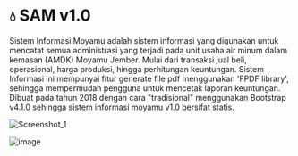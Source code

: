 # 💧 SAM v1.0
Sistem Informasi Moyamu adalah sistem informasi yang digunakan untuk mencatat semua administrasi yang terjadi pada unit usaha air minum dalam kemasan (AMDK) Moyamu Jember. Mulai dari transaksi jual beli, operasional, harga produksi, hingga perhitungan keuntungan. Sistem Informasi ini mempunyai fitur generate file pdf menggunakan 'FPDF library', sehingga mempermudah pengguna untuk mencetak laporan keuntungan. <br>
Dibuat pada tahun 2018 dengan cara "tradisional" menggunakan Bootstrap v4.1.0 sehingga sistem informasi moyamu v1.0 bersifat statis.

![Screenshot_1](https://user-images.githubusercontent.com/95736572/208334199-f402b038-2283-4b5e-a4cb-f0b22432a8fe.png)

![image](https://user-images.githubusercontent.com/95736572/208335573-a28ef51c-d22b-4001-a454-1ababdac909f.png)

